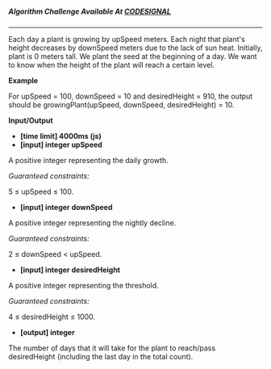 ##### Algorithm Challenge Available At [CODESIGNAL](https://app.codesignal.com/arcade/intro/level-9/xHvruDnQCx7mYom3T)

---

Each day a plant is growing by upSpeed meters. Each night that plant's height decreases by downSpeed meters due to the lack of sun heat. Initially, plant is 0 meters tall. We plant the seed at the beginning of a day. We want to know when the height of the plant will reach a certain level.

**Example**

For upSpeed = 100, downSpeed = 10 and desiredHeight = 910, the output should be
growingPlant(upSpeed, downSpeed, desiredHeight) = 10.

**Input/Output**

- **[time limit] 4000ms (js)**
- **[input] integer upSpeed**

A positive integer representing the daily growth.

_Guaranteed constraints:_

5 ≤ upSpeed ≤ 100.

- **[input] integer downSpeed**

A positive integer representing the nightly decline.

_Guaranteed constraints:_

2 ≤ downSpeed < upSpeed.

- **[input] integer desiredHeight**

A positive integer representing the threshold.

_Guaranteed constraints:_

4 ≤ desiredHeight ≤ 1000.

- **[output] integer**

The number of days that it will take for the plant to reach/pass desiredHeight (including the last day in the total count).
